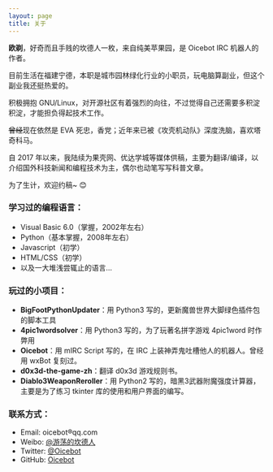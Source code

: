 ```yaml
---
layout: page
title: 关于
---
```

**欧剃**，好奇而且手贱的坎德人一枚，来自纯美苹果园，是 Oicebot IRC 机器人的作者。

目前生活在福建宁德，本职是城市园林绿化行业的小职员，玩电脑算副业，但这个副业我还挺热爱的。

积极拥抱 GNU/Linux，对开源社区有着强烈的向往，不过觉得自己还需要多积淀积淀，才能担负得起技术工作。

~~曾经~~现在依然是 EVA 死忠，香党；近年来已被《攻壳机动队》深度洗脑，喜欢塔奇科马。

自 2017 年以来，我陆续为果壳网、优达学城等媒体供稿，主要为翻译/编译，以介绍国外科技新闻和编程技术为主，偶尔也动笔写写科普文章。

为了生计，欢迎约稿~ 😊

### 学习过的编程语言：
* Visual Basic 6.0（掌握，2002年左右）
* Python（基本掌握，2008年左右）
* Javascript（初学）
* HTML/CSS（初学）
* 以及一大堆浅尝辄止的语言…

### 玩过的小项目：
* **BigFootPythonUpdater**：用 Python3 写的，更新魔兽世界大脚绿色插件包的脚本工具
* **4pic1wordsolver**：用 Python3 写的，为了玩著名拼字游戏 4pic1word 时作弊用
* **Oicebot**：用 mIRC Script 写的，在 IRC 上装神弄鬼吐槽他人的机器人。曾经用 wxBot 复刻过。
* **d0x3d-the-game-zh**：翻译 d0x3d 游戏规则书。
* **Diablo3WeaponReroller**：用 Python2 写的，暗黑3武器附魔强度计算器，主要是为了练习 tkinter 库的使用和用户界面的编写。

### 联系方式： 
* Email: oicebot&reg;qq&#46;com 
* Weibo: [@游荡的坎德人](https://weibo.com/nervcn/)
* Twitter: [@Oicebot](https://twitter.com/Oicebot)
* GitHub: [Oicebot](https://github.com/oicebot/)